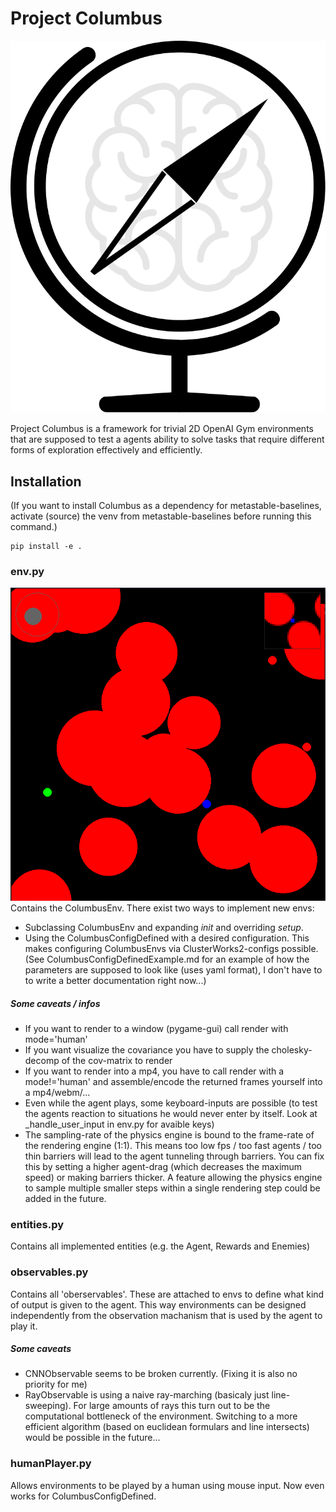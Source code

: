 # Project Columbus

<p align='center'>
  <img src='./icon.svg'>
</p>

Project Columbus is a framework for trivial 2D OpenAI Gym environments that are supposed to test a agents ability to solve tasks that require different forms of exploration effectively and efficiently.

## Installation

(If you want to install Columbus as a dependency for metastable-baselines, activate (source) the venv from metastable-baselines before running this command.)

```
pip install -e .
```

### env.py

![Screenshot](./img_README.png)  
Contains the ColumbusEnv.
There exist two ways to implement new envs:

- Subclassing ColumbusEnv and expanding _init_ and overriding _setup_.
- Using the ColumbusConfigDefined with a desired configuration. This makes configuring ColumbusEnvs via ClusterWorks2-configs possible. (See ColumbusConfigDefinedExample.md for an example of how the parameters are supposed to look like (uses yaml format), I don't have to to write a better documentation right now...)

##### Some caveats / infos

- If you want to render to a window (pygame-gui) call render with mode='human'
- If you want visualize the covariance you have to supply the cholesky-decomp of the cov-matrix to render
- If you want to render into a mp4, you have to call render with a mode!='human' and assemble/encode the returned frames yourself into a mp4/webm/...
- Even while the agent plays, some keyboard-inputs are possible (to test the agents reaction to situations he would never enter by itself. Look at \_handle_user_input in env.py for avaible keys)
- The sampling-rate of the physics engine is bound to the frame-rate of the rendering engine (1:1). This means too low fps / too fast agents / too thin barriers will lead to the agent tunneling through barriers. You can fix this by setting a higher agent-drag (which decreases the maximum speed) or making barriers thicker. A feature allowing the physics engine to sample multiple smaller steps within a single rendering step could be added in the future.

### entities.py

Contains all implemented entities (e.g. the Agent, Rewards and Enemies)

### observables.py

Contains all 'oberservables'. These are attached to envs to define what kind of output is given to the agent. This way environments can be designed independently from the observation machanism that is used by the agent to play it.

##### Some caveats

- CNNObservable seems to be broken currently. (Fixing it is also no priority for me)
- RayObservable is using a naive ray-marching (basicaly just line-sweeping). For large amounts of rays this turn out to be the computational bottleneck of the environment. Switching to a more efficient algorithm (based on euclidean formulars and line intersects) would be possible in the future...

### humanPlayer.py

Allows environments to be played by a human using mouse input. Now even works for ColumbusConfigDefined.
